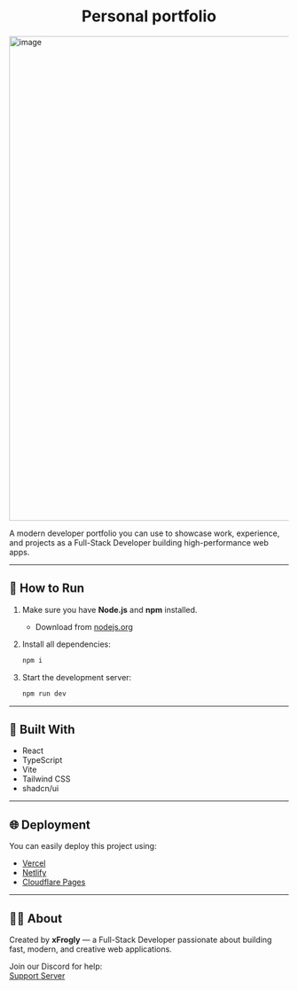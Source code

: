 <p align="center">
<h1 align="center">Personal portfolio</h1>
   <img width="1080" height="874" alt="image" src="https://github.com/user-attachments/assets/6c1295b9-17ff-4da6-880d-0eefecc90f87" /></p>
A modern developer portfolio you can use to showcase work, experience, and projects as a Full-Stack Developer building high-performance web apps.

---

## 🚀 How to Run

1. Make sure you have **Node.js** and **npm** installed.  
   - Download from [nodejs.org](https://nodejs.org)

2. Install all dependencies:
   ```bash
   npm i
   ```

3. Start the development server:
   ```bash
   npm run dev
   ```

---

## 🧰 Built With

- React  
- TypeScript  
- Vite  
- Tailwind CSS  
- shadcn/ui  

---

## 🌐 Deployment

You can easily deploy this project using:
- [Vercel](https://vercel.com)
- [Netlify](https://netlify.com)
- [Cloudflare Pages](https://pages.cloudflare.com)

---

## 🧑‍💻 About

Created by **xFrogly** — a Full-Stack Developer passionate about building fast, modern, and creative web applications.

Join our Discord for help:  
[Support Server](https://discord.gg/THNHYkh2aV)
